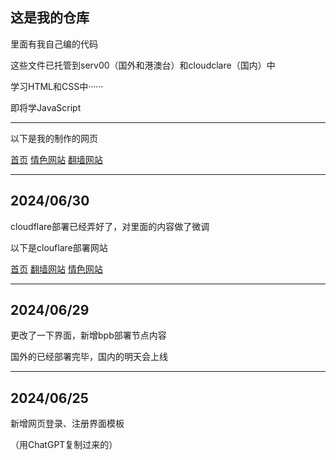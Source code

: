 <!DOCTYPE html>
<html lang="zh-CN">
    <h2>这是我的仓库</h2>
    <p>里面有我自己编的代码</p>
    <p>这些文件已托管到serv00（国外和港澳台）和cloudclare（国内）中</p>
    <p>学习HTML和CSS中······</p>
    <p>即将学JavaScript</p><hr />
    <p>以下是我的制作的网页</p>
    <a href="https://azlight.serv00.com/">首页</a>
    <a href="https://azlight.serv00.com/ero">情色网站</a>
    <a href="https://azlight.serv00.com/fanqiang">翻墙网站</a><hr />
    <h2>2024/06/30</h2>
    <p>cloudflare部署已经弄好了，对里面的内容做了微调</p>
    <p>以下是clouflare部署网站</p>
    <a href="https://frontpage-4gl.pages.dev/">首页</a>
    <a href="https://fanqiang-c9l.pages.dev/">翻墙网站</a>
    <a href="https://r18-ees.pages.dev/">情色网站</a><hr />
    <h2>2024/06/29</h2>
    <p>更改了一下界面，新增bpb部署节点内容</p>
    <p>国外的已经部署完毕，国内的明天会上线</p><hr />
    <h2>2024/06/25</h2>
    <p>新增网页登录、注册界面模板</p>
    <p>（用ChatGPT复制过来的）</p>
</html>
